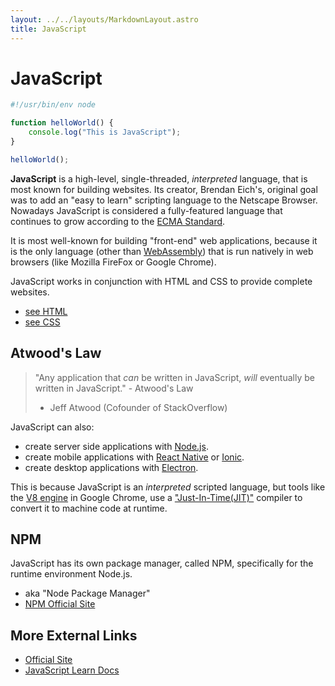 ```yaml
---
layout: ../../layouts/MarkdownLayout.astro
title: JavaScript
---
```


# JavaScript
```javascript 
#!/usr/bin/env node

function helloWorld() {
    console.log("This is JavaScript");
}

helloWorld();
```
**JavaScript** is a high-level, single-threaded, *interpreted* language, that is 
most known for building websites. Its creator, Brendan Eich's, original goal was 
to add an "easy to learn" scripting language to the Netscape Browser. Nowadays 
JavaScript is considered a fully-featured language that continues to grow 
according to the [ECMA Standard](https://www.ecma-international.org/publications-and-standards/standards/ecma-262/).

It is most well-known for building "front-end" web applications, because it is 
the only language (other than [WebAssembly](https://webassembly.org/)) that is 
run natively in web browsers (like Mozilla FireFox or Google Chrome).

JavaScript works in conjunction with HTML and CSS to provide complete websites.
- [see HTML](./html)
- [see CSS](./css)

## Atwood's Law
> "Any application that *can* be written in JavaScript, *will* eventually be 
written in JavaScript." - Atwood's Law 
> - Jeff Atwood (Cofounder of StackOverflow)

JavaScript can also:
- create server side applications with [Node.js](https://nodejs.org/en/).
- create mobile applications with [React Native](https://reactnative.dev/) or 
[Ionic](https://ionicframework.com/).
- create desktop applications with [Electron](https://www.electronjs.org/).

This is because JavaScript is an *interpreted* scripted language, but tools like 
the [V8 engine](https://v8.dev/) in Google Chrome, use a 
["Just-In-Time(JIT)"](https://en.wikipedia.org/wiki/Just-in-time_compilation) 
compiler to convert it to machine code at runtime.

## NPM
JavaScript has its own package manager, called NPM, specifically for the runtime 
environment Node.js.
- aka "Node Package Manager"
- [NPM Official Site](https://www.npmjs.com/)

## More External Links
- [Official Site](https://www.javascript.com/)
- [JavaScript Learn Docs](https://www.javascript.com/learn)
